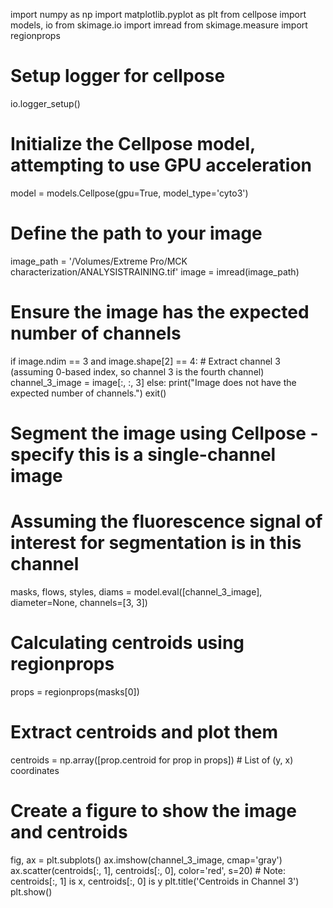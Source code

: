 import numpy as np
import matplotlib.pyplot as plt
from cellpose import models, io
from skimage.io import imread
from skimage.measure import regionprops

# Setup logger for cellpose
io.logger_setup()

# Initialize the Cellpose model, attempting to use GPU acceleration
model = models.Cellpose(gpu=True, model_type='cyto3')

# Define the path to your image
image_path = '/Volumes/Extreme Pro/MCK characterization/ANALYSISTRAINING.tif'
image = imread(image_path)

# Ensure the image has the expected number of channels
if image.ndim == 3 and image.shape[2] == 4:
    # Extract channel 3 (assuming 0-based index, so channel 3 is the fourth channel)
    channel_3_image = image[:, :, 3]
else:
    print("Image does not have the expected number of channels.")
    exit()

# Segment the image using Cellpose - specify this is a single-channel image
# Assuming the fluorescence signal of interest for segmentation is in this channel
masks, flows, styles, diams = model.eval([channel_3_image], diameter=None, channels=[3, 3])

# Calculating centroids using regionprops
props = regionprops(masks[0])

# Extract centroids and plot them
centroids = np.array([prop.centroid for prop in props])  # List of (y, x) coordinates

# Create a figure to show the image and centroids
fig, ax = plt.subplots()
ax.imshow(channel_3_image, cmap='gray')
ax.scatter(centroids[:, 1], centroids[:, 0], color='red', s=20)  # Note: centroids[:, 1] is x, centroids[:, 0] is y
plt.title('Centroids in Channel 3')
plt.show()
